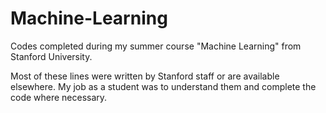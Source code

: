 # Machine-Learning
Codes completed during my summer course "Machine Learning" from Stanford University. 

Most of these lines were written by Stanford staff or are available elsewhere. My job as a student was to understand them and complete the code where necessary.
